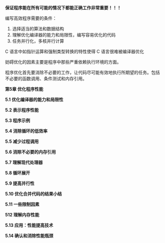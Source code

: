 **保证程序能在所有可能的情况下都能正确工作非常重要！！！**

编写高效程序需要的条件：

1. 选择适当的算法和数据结构
2. 理解优化编译器的能力和局限性，编写容易优化的代码
3. 任务并行化，多核并行计算

C 语言中如指针运算和强制类型转换的特性使得 C 语言很难被编译器优化

妨碍优化的因素主要是程序中那些严重依赖执行环境的方面。

程序优化首先要消除不必要的工作，让代码尽可能有效地执行所期望的任务。包括不必要的函数调用、条件测试和内存引用。

 **第5章 优化程序性能**

**5.1 优化编译器的能力和局限性**

**5.2 表示程序性能**

**5.3 程序示例**

**5.4 消除循环的低效率**

**5.5 减少过程调用**

**5.6 消除不必要的内存引用**

**5.7 理解现代处理器**

**5.8 循环展开**

**5.9 提高并行性**

**5.10 优化合并代码的结果小结**

**5.11 一些限制因素**

**512 理解内存性能**

**5.13 应用：性能提高技术**

**5.14 确认和消除性能瓶颈**